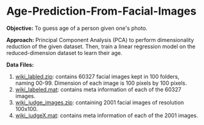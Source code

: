 # Age-Prediction-From-Facial-Images
**Objective:** To guess age of a person given one's photo.

**Approach:** Principal Component Analysis (PCA) to perform dimensionality reduction of the given dataset. Then, train a linear regression model on the reduced-dimension dataset to learn their age.

**Data Files:**
1. [wiki_labled.zip](https://drive.google.com/file/d/1GBzJGe75ARybVTeVo5QLUnsJAeVu8331/view?usp=sharing): contains 60327 facial images kept in 100 folders, naming 00-99. Dimension of each image is 100 pixels by 100 pixels.
2. [wiki_labeled.mat](https://drive.google.com/file/d/1dVkUmGC2G_rZFb2tvy8vwV__ZKTUEzVJ/view?usp=sharing): contains meta information of each of the 60327 images.
3. [wiki_judge_images.zip](https://drive.google.com/file/d/1kfYQybBq52BK0joo5o_Ldlhw9SSRBh2c/view?usp=sharing): containing 2001 facial images of resolution 100x100.
4. [wiki_judgeX.mat](https://drive.google.com/file/d/1qvIozGjVDVuYK4prcvtgP-i04JJfVkFJ/view?usp=sharing): contains meta information of each of the 2001 images.

